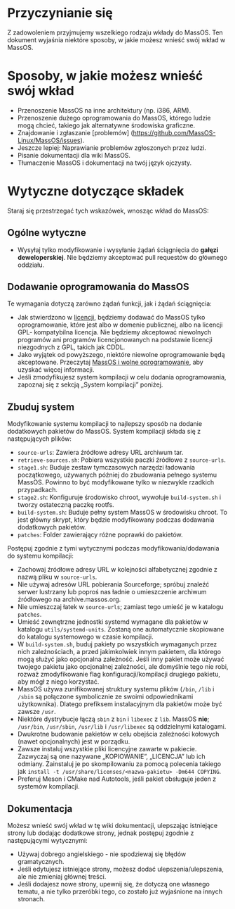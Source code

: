 # Przyczynianie się
Z zadowoleniem przyjmujemy wszelkiego rodzaju wkłady do MassOS. Ten dokument wyjaśnia niektóre sposoby, w jakie możesz wnieść swój wkład w MassOS.
# Sposoby, w jakie możesz wnieść swój wkład
- Przenoszenie MassOS na inne architektury (np. i386, ARM).
- Przenoszenie dużego oprogramowania do MassOS, którego ludzie mogą chcieć, takiego jak alternatywne środowiska graficzne.
- Znajdowanie i zgłaszanie [problemów] (https://github.com/MassOS-Linux/MassOS/issues).
- Jeszcze lepiej: Naprawianie problemów zgłoszonych przez ludzi.
- Pisanie dokumentacji dla wiki MassOS.
- Tłumaczenie MassOS i dokumentacji na twój język ojczysty.

# Wytyczne dotyczące składek
Staraj się przestrzegać tych wskazówek, wnosząc wkład do MassOS:
## Ogólne wytyczne
- Wysyłaj tylko modyfikowanie i wysyłanie żądań ściągnięcia do **gałęzi deweloperskiej**. Nie będziemy akceptować pull requestów do głównego oddziału.

## Dodawanie oprogramowania do MassOS
Te wymagania dotyczą zarówno żądań funkcji, jak i żądań ściągnięcia:

- Jak stwierdzono w [licencji](https://github.com/MassOS-Linux/MassOS/blob/main/LICENSE), będziemy dodawać do MassOS tylko oprogramowanie, które jest albo w domenie publicznej, albo na licencji GPL- kompatybilna licencja. Nie będziemy akceptować niewolnych programów ani programów licencjonowanych na podstawie licencji niezgodnych z GPL, takich jak CDDL.
- Jako wyjątek od powyższego, niektóre niewolne oprogramowanie będą akceptowane. Przeczytaj [MassOS i wolne oprogramowanie](https://github.com/MassOS-Linux/MassOS/wiki/MassOS-and-Free-Software), aby uzyskać więcej informacji.
- Jeśli zmodyfikujesz system kompilacji w celu dodania oprogramowania, zapoznaj się z sekcją „System kompilacji” poniżej.

## Zbuduj system
Modyfikowanie systemu kompilacji to najlepszy sposób na dodanie dodatkowych pakietów do MassOS. System kompilacji składa się z następujących plików:

- `source-urls`: Zawiera źródłowe adresy URL archiwum tar.
- `retrieve-sources.sh`: Pobiera wszystkie paczki źródłowe z `source-urls`.
- `stage1.sh`: Buduje zestaw tymczasowych narzędzi ładowania początkowego, używanych później do zbudowania pełnego systemu MassOS. Powinno to być modyfikowane tylko w niezwykle rzadkich przypadkach.
- `stage2.sh`: Konfiguruje środowisko chroot, wywołuje `build-system.sh` i tworzy ostateczną paczkę rootfs.
- `build-system.sh`: Buduje pełny system MassOS w środowisku chroot. To jest główny skrypt, który będzie modyfikowany podczas dodawania dodatkowych pakietów.
- `patches`: Folder zawierający różne poprawki do pakietów.

Postępuj zgodnie z tymi wytycznymi podczas modyfikowania/dodawania do systemu kompilacji:

- Zachowaj źródłowe adresy URL w kolejności alfabetycznej zgodnie z nazwą pliku w `source-urls`.
- Nie używaj adresów URL pobierania Sourceforge; spróbuj znaleźć serwer lustrzany lub poproś nas ładnie o umieszczenie archiwum źródłowego na archive.massos.org.
- Nie umieszczaj łatek w `source-urls`; zamiast tego umieść je w katalogu `patches`.
- Umieść zewnętrzne jednostki systemd wymagane dla pakietów w katalogu `utils/systemd-units`. Zostaną one automatycznie skopiowane do katalogu systemowego w czasie kompilacji.
- W `build-system.sh`, buduj pakiety po wszystkich wymaganych przez nich zależnościach, a przed jakimkolwiek innym pakietem, dla którego mogą służyć jako opcjonalna zależność. Jeśli inny pakiet może używać twojego pakietu jako opcjonalnej zależności, ale domyślnie tego nie robi, rozważ zmodyfikowanie flag konfiguracji/kompilacji drugiego pakietu, aby mógł z niego korzystać.
- MassOS używa zunifikowanej struktury systemu plików (`/bin`, `/lib` i `/sbin` są połączone symbolicznie ze swoimi odpowiednikami użytkownika). Dlatego prefiksem instalacyjnym dla pakietów może być zawsze `/usr`.
- Niektóre dystrybucje łączą `sbin` z `bin` i `libexec` z `lib`. MassOS **nie**; `/usr/bin`, `/usr/sbin`, `/usr/lib` i `/usr/libexec` są oddzielnymi katalogami.
- Dwukrotne budowanie pakietów w celu obejścia zależności kołowych (nawet opcjonalnych) jest w porządku.
- Zawsze instaluj wszystkie pliki licencyjne zawarte w pakiecie. Zazwyczaj są one nazywane „KOPIOWANIE”, „LICENCJA” lub ich odmiany. Zainstaluj je po skompilowaniu za pomocą polecenia takiego jak `install -t /usr/share/licenses/<nazwa-pakietu> -Dm644 COPYING`.
- Preferuj Meson i CMake nad Autotools, jeśli pakiet obsługuje jeden z systemów kompilacji.
## Dokumentacja
Możesz wnieść swój wkład w tę wiki dokumentacji, ulepszając istniejące strony lub dodając dodatkowe strony, jednak postępuj zgodnie z następującymi wytycznymi:

- Używaj dobrego angielskiego - nie spodziewaj się błędów gramatycznych.
- Jeśli edytujesz istniejące strony, możesz dodać ulepszenia/ulepszenia, ale nie zmieniaj głównej treści.
- Jeśli dodajesz nowe strony, upewnij się, że dotyczą one własnego tematu, a nie tylko przeróbki tego, co zostało już wyjaśnione na innych stronach.
